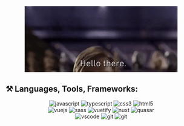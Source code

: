 <div align="center">
 <img src="https://raw.githubusercontent.com/lenston19/lenston19/master/Hello%20There.gif" width="80%">
</div>

## :hammer_and_pick: Languages, Tools, Frameworks:

<div align="center">
 <img src="https://cdn.jsdelivr.net/gh/devicons/devicon/icons/javascript/javascript-original.svg" alt="javascript" width="60" />
 <img src="https://cdn.jsdelivr.net/gh/devicons/devicon/icons/typescript/typescript-original.svg" alt="typescript" width="60" />
 <img src="https://cdn.jsdelivr.net/gh/devicons/devicon/icons/css3/css3-original.svg" alt="css3" width="60"/>
 <img src="https://cdn.jsdelivr.net/gh/devicons/devicon/icons/html5/html5-original.svg" alt="html5" width="60"/>
</div>
<div align="center">
 <img src="https://cdn.jsdelivr.net/gh/devicons/devicon/icons/vuejs/vuejs-original.svg" alt="vuejs" width="60" />
 <img src="https://cdn.jsdelivr.net/gh/devicons/devicon/icons/sass/sass-original.svg" alt="sass" width="60" />
 <img src="https://cdn.jsdelivr.net/gh/devicons/devicon/icons/vuetify/vuetify-original.svg" alt="vuetify" width="60" />
 <img src="https://img.jsdelivr.com/github.com/nuxt.png" alt="nuxt" width="60" />
 <img src="https://cdn.quasar.dev/logo-v2/svg/logo.svg" alt="quasar" width="60"/>
</div>
<div align="center">
 <img src="https://cdn.jsdelivr.net/gh/devicons/devicon/icons/vscode/vscode-original.svg" alt="vscode" width="60" />
 <img src="https://cdn.jsdelivr.net/gh/devicons/devicon/icons/git/git-original.svg" alt="git" width="60" /> 
 <img src="https://cdn.jsdelivr.net/gh/devicons/devicon/icons/docker/docker-original.svg" alt="git" width="60" /> 
</div>
